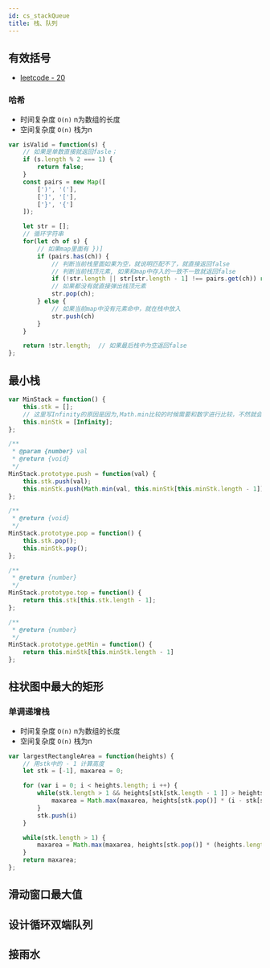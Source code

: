```yaml
---
id: cs_stackQueue
title: 栈、队列
---
```


## 有效括号
- [leetcode - 20](https://leetcode-cn.com/problems/valid-parentheses/)

### 哈希
- 时间复杂度 `O(n)` n为数组的长度
- 空间复杂度 `O(n)` 栈为n
```js
var isValid = function(s) {
    // 如果是单数直接就返回fasle；
    if (s.length % 2 === 1) {
        return false;
    }
    const pairs = new Map([
        [')', '('],
        [']', '['],
        ['}', '{']
    ]);

    let str = [];
    // 循环字符串
    for(let ch of s) {
        // 如果map里面有 })]  
        if (pairs.has(ch)) {
            // 判断当前栈里面如果为空，就说明匹配不了，就直接返回false
            // 判断当前栈顶元素, 如果和map中存入的一致不一致就返回false
            if (!str.length || str[str.length - 1] !== pairs.get(ch)) return false;
            // 如果都没有就直接弹出栈顶元素
            str.pop(ch);
        } else {
            // 如果当前map中没有元素命中，就在栈中放入
            str.push(ch)
        }
    }

    return !str.length;  // 如果最后栈中为空返回false
};
```

<!-- ### 替换空格 -->
<!-- TODO -->
<!-- ```js
``` -->

## 最小栈
```js
var MinStack = function() {
    this.stk = [];
    // 这里写Infinity的原因是因为,Math.min比较的时候需要和数字进行比较，不然就会返回NaN
    this.minStk = [Infinity];
};

/** 
 * @param {number} val
 * @return {void}
 */
MinStack.prototype.push = function(val) {
    this.stk.push(val);
    this.minStk.push(Math.min(val, this.minStk[this.minStk.length - 1]));
};

/**
 * @return {void}
 */
MinStack.prototype.pop = function() {
    this.stk.pop();
    this.minStk.pop();
};

/**
 * @return {number}
 */
MinStack.prototype.top = function() {
    return this.stk[this.stk.length - 1];
};

/**
 * @return {number}
 */
MinStack.prototype.getMin = function() {
    return this.minStk[this.minStk.length - 1]
};
```
## 柱状图中最大的矩形

### 单调递增栈
- 时间复杂度 `O(n)` n为数组的长度
- 空间复杂度 `O(n)` 栈为n

```js
var largestRectangleArea = function(heights) {
    // 用stk中的 - 1 计算高度
    let stk = [-1], maxarea = 0;

    for (var i = 0; i < heights.length; i ++) {
        while(stk.length > 1 && heights[stk[stk.length - 1 ]] > heights[i]) {
            maxarea = Math.max(maxarea, heights[stk.pop()] * (i - stk[stk.length -1 ] - 1));
        }
        stk.push(i)
    }

    while(stk.length > 1) {
        maxarea = Math.max(maxarea, heights[stk.pop()] * (heights.length - stk[stk.length - 1] - 1))
    }
    return maxarea;
};
```
## 滑动窗口最大值
## 设计循环双端队列
## 接雨水
